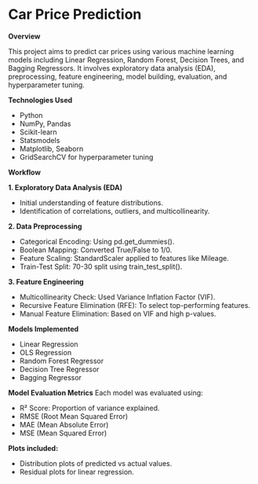 # Car Price Prediction
**Overview**

This project aims to predict car prices using various machine learning models including Linear Regression, Random Forest, Decision Trees, and Bagging Regressors. It involves exploratory data analysis (EDA), preprocessing, feature engineering, model building, evaluation, and hyperparameter tuning.

**Technologies Used**

- Python
- NumPy, Pandas
- Scikit-learn
- Statsmodels
- Matplotlib, Seaborn
- GridSearchCV for hyperparameter tuning

**Workflow**

**1. Exploratory Data Analysis (EDA)**
- Initial understanding of feature distributions.
- Identification of correlations, outliers, and multicollinearity.

**2. Data Preprocessing**
- Categorical Encoding: Using pd.get_dummies().
- Boolean Mapping: Converted True/False to 1/0.
- Feature Scaling: StandardScaler applied to features like Mileage.
- Train-Test Split: 70-30 split using train_test_split().

**3. Feature Engineering**
- Multicollinearity Check: Used Variance Inflation Factor (VIF).
- Recursive Feature Elimination (RFE): To select top-performing features.
- Manual Feature Elimination: Based on VIF and high p-values.

**Models Implemented**
  - Linear Regression
  - OLS Regression
  - Random Forest Regressor
  - Decision Tree Regressor
  - Bagging Regressor
 
**Model Evaluation Metrics**
Each model was evaluated using:
- R² Score: Proportion of variance explained.
- RMSE (Root Mean Squared Error)
- MAE (Mean Absolute Error)
- MSE (Mean Squared Error)

**Plots included:**
- Distribution plots of predicted vs actual values.
- Residual plots for linear regression.

